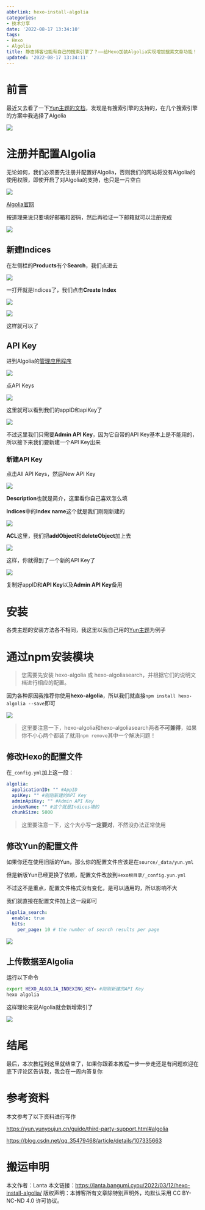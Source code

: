 ```yaml
---
abbrlink: hexo-install-algolia
categories:
- 技术分享
date: '2022-08-17 13:34:10'
tags:
- Hexo
- Algolia
title: 静态博客也能有自己的搜索引擎了？——给Hexo加装Algolia实现增加搜索文章功能！
updated: '2022-08-17 13:34:11'
---
```

# 前言

最近又去看了一下[Yun主题的文档](https://yun.yunyoujun.cn/guide/third-party-support.html#algolia)，发现是有搜索引擎的支持的，在几个搜索引擎的方案中我选择了Algolia

![](https://lantapic.bangumi.cyou/img/20220312051255.png)

# 注册并配置Algolia

无论如何，我们必须要先注册并配置好Algolia，否则我们的网站将没有Algolia的使用权限，即使开启了对Algolia的支持，也只是一片空白

![](https://lantapic.bangumi.cyou/img/20220312230356.png)

[Algolia官网](https://www.algolia.com/)

按道理来说只要填好邮箱和密码，然后再验证一下邮箱就可以注册完成

![](https://lantapic.bangumi.cyou/img/20220312230814.png)

## 新建Indices

在左侧栏的**Products**有个**Search**，我们点进去

![](https://lantapic.bangumi.cyou/img/20220313001226.png)

一打开就是Indices了，我们点击**Create Index**

![](https://lantapic.bangumi.cyou/img/20220313001245.png)

![](https://lantapic.bangumi.cyou/img/20220313001318.png)

这样就可以了

## API Key

进到Algolia的[管理应用程序](https://www.algolia.com/account/applications)

![](https://lantapic.bangumi.cyou/img/20220312232432.png)

点API Keys

![](https://lantapic.bangumi.cyou/img/20220312232519.png)

这里就可以看到我们的appID和apiKey了

![](https://lantapic.bangumi.cyou/img/20220312232628.png)

不过这里我们只需要**Admin API Key**，因为它自带的API Key基本上是不能用的，所以接下来我们要新建一个API Key出来

### 新建API Key

点击All API Keys，然后New API Key

![](https://lantapic.bangumi.cyou/img/20220312235151.png)

**Description**也就是简介，这里看你自己喜欢怎么填

**Indices**中的**Index name**这个就是我们刚刚新建的

![](https://lantapic.bangumi.cyou/img/20220313000048.png)

**ACL**这里，我们把**addObject**和**deleteObject**加上去

![](https://lantapic.bangumi.cyou/img/20220312235608.png)

这样，你就得到了一个新的API Key了

![](https://lantapic.bangumi.cyou/img/20220313000211.png)

复制好appID和**API Key**以及**Admin API Key**备用

# 安装

各类主题的安装方法各不相同，我这里以我自己用的[Yun主题](https://github.com/YunYouJun/hexo-theme-yun)为例子

# 通过npm安装模块

> 您需要先安装 hexo-algolia 或 hexo-algoliasearch，并根据它们的说明文档进行相应的配置。

因为各种原因我推荐你使用**hexo-algolia**，所以我们就直接`npm install hexo-algolia --save`即可

![](https://lantapic.bangumi.cyou/img/20220312225250.png)

> 这里要注意一下，hexo-algolia和hexo-algoliasearch两者**不可兼得**，如果你不小心两个都装了就用`npm remove`其中一个解决问题！

## 修改Hexo的配置文件

在`_config.yml`加上这一段：

```yaml
algolia:
  applicationID: "" #AppID
  apiKey: "" #刚刚新建的API Key
  adminApiKey: "" #Admin API Key
  indexName: "" #这个就是Indices填的
  chunkSize: 5000
```

> 这里要注意一下，这个大小写**一定要对**，不然没办法正常使用

## 修改Yun的配置文件

如果你还在使用旧版的Yun，那么你的配置文件应该是在`source/_data/yun.yml`

但是新版Yun已经更换了依赖，配置文件改放到`Hexo根目录/_config.yun.yml`

不过这不是重点，配置文件格式没有变化，是可以通用的，所以影响不大

我们就直接在配置文件加上这一段即可

```yaml
algolia_search:
  enable: true
  hits:
    per_page: 10 # the number of search results per page
```

![](https://lantapic.bangumi.cyou/img/20220312230011.png)

## 上传数据至Algolia

运行以下命令

```bash
export HEXO_ALGOLIA_INDEXING_KEY= #刚刚新建的API Key
hexo algolia
```

这样理论来说Algolia就会新增索引了

![](https://lantapic.bangumi.cyou/img/20220313004944.png)

# 结尾

最后，本次教程到这里就结束了，如果你跟着本教程一步一步走还是有问题欢迎在底下评论区告诉我，我会在一周内答复你

# 参考资料

本文参考了以下资料进行写作

https://yun.yunyoujun.cn/guide/third-party-support.html#algolia

https://blog.csdn.net/qq_35479468/article/details/107335663

# 搬运申明

本文作者：Lanta
本文链接：https://lanta.bangumi.cyou/2022/03/12/hexo-install-algolia/
版权声明：本博客所有文章除特别声明外，均默认采用 CC BY-NC-ND 4.0 许可协议。